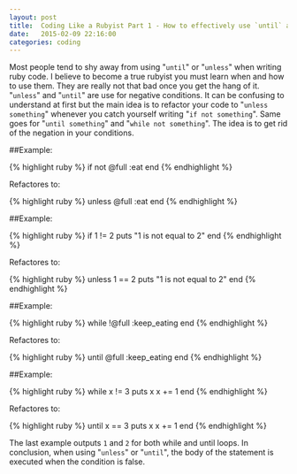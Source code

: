 ```yaml
---
layout: post
title:  Coding Like a Rubyist Part 1 - How to effectively use `until` and `unless`.
date:   2015-02-09 22:16:00
categories: coding
---
```


Most people tend to shy away from using "`until`" or "`unless`" when writing ruby code. I believe to become a true rubyist you must learn when and how to use them. They are really not that bad once you get the hang of it. "`unless`" and "`until`" are use for negative conditions. It can be confusing to understand at first but the main idea is to refactor your code to "`unless something`" whenever you catch yourself writing "`if not something`". Same goes for "`until something`" and "`while not something`". The idea is to get rid of the negation in your conditions.

##Example:

{% highlight ruby %}
if not @full
  :eat
end
{% endhighlight %}

Refactores to:

{% highlight ruby %}
unless @full
  :eat
end
{% endhighlight %}

##Example:

{% highlight ruby %}
if 1 != 2
  puts "1 is not equal to 2"
end
{% endhighlight %}

Refactores to:

{% highlight ruby %}
unless 1 == 2
  puts "1 is not equal to 2"
end
{% endhighlight %}

##Example:

{% highlight ruby %}
while !@full
  :keep_eating
end
{% endhighlight %}

Refactores to:

{% highlight ruby %}
until @full
  :keep_eating
end
{% endhighlight %}

##Example:

{% highlight ruby %}
while x != 3
  puts x
  x += 1
end
{% endhighlight %}

Refactores to:

{% highlight ruby %}
until x == 3
  puts x
  x += 1
end
{% endhighlight %}

The last example outputs `1` and `2` for both while and until loops. In conclusion, when using "`unless`" or "`until`", the body of the statement is executed when the condition is false.


















